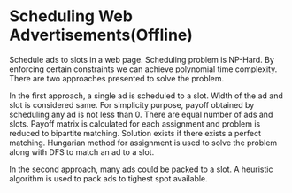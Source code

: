 # Scheduling Web Advertisements(Offline)
Schedule ads to slots in a web page. Scheduling problem is NP-Hard. By enforcing certain constraints we can achieve polynomial time complexity. There are two approaches presented to solve the problem.

In the first approach, a single ad is scheduled to a slot. Width of the ad and slot is considered same. For simplicity purpose, payoff obtained by scheduling any ad is not less than 0. There are equal number of ads and slots. Payoff matrix is calculated for each assignment and problem is reduced to bipartite matching. Solution exists if there exists a perfect matching. Hungarian method for assignment is used to solve the problem along with DFS to match an ad to a slot.

In the second approach, many ads could be packed to a slot. A heuristic algorithm is used to pack ads to tighest spot available.
